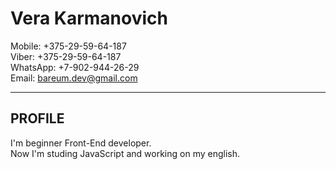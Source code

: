 # Vera Karmanovich

Mobile: +375-29-59-64-187  
Viber: +375-29-59-64-187  
WhatsApp: +7-902-944-26-29  
Email: bareum.dev@gmail.com  
<hr>

## PROFILE
I'm beginner Front-End developer.  
Now I'm studing JavaScript and working on my english.